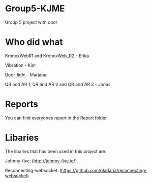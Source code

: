 # Group5-KJME

Group 5 project with door 

# Who did what

KronoxWebR1 and KronoxWeb_R2 - Erika

Vibration - Kim

Door-light - Marjana

QR and AR 1, QR and AR 2 and QR and AR 3 - Jonas

# Reports

You can find everyones report in the Report folder

# Libaries

The libaries that has been used in this project are:

Johnny-five: (http://johnny-five.io/)

Reconnecting-websocket: (https://github.com/pladaria/reconnecting-websocket)
